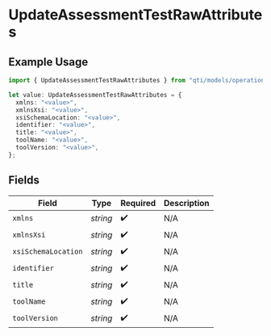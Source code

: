 # UpdateAssessmentTestRawAttributes

## Example Usage

```typescript
import { UpdateAssessmentTestRawAttributes } from "qti/models/operations";

let value: UpdateAssessmentTestRawAttributes = {
  xmlns: "<value>",
  xmlnsXsi: "<value>",
  xsiSchemaLocation: "<value>",
  identifier: "<value>",
  title: "<value>",
  toolName: "<value>",
  toolVersion: "<value>",
};
```

## Fields

| Field               | Type                | Required            | Description         |
| ------------------- | ------------------- | ------------------- | ------------------- |
| `xmlns`             | *string*            | :heavy_check_mark:  | N/A                 |
| `xmlnsXsi`          | *string*            | :heavy_check_mark:  | N/A                 |
| `xsiSchemaLocation` | *string*            | :heavy_check_mark:  | N/A                 |
| `identifier`        | *string*            | :heavy_check_mark:  | N/A                 |
| `title`             | *string*            | :heavy_check_mark:  | N/A                 |
| `toolName`          | *string*            | :heavy_check_mark:  | N/A                 |
| `toolVersion`       | *string*            | :heavy_check_mark:  | N/A                 |